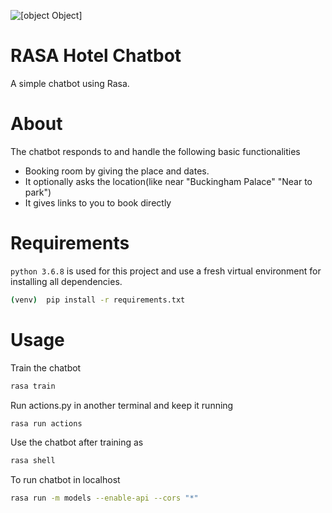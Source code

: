 ![[object Object]](https://socialify.git.ci/Deepak-Perla/RASA-BOT/image?font=Inter&language=1&name=1&owner=1&pattern=Floating%20Cogs&theme=Dark)

# RASA Hotel Chatbot
A simple chatbot using Rasa.

# About
The chatbot responds to and handle the following basic functionalities
- Booking room by giving the place and dates.
- It optionally asks the location(like near "Buckingham Palace" "Near to park")
- It gives links to you to book directly

# Requirements
`python 3.6.8` is used for this project and use a fresh virtual environment for installing all dependencies.
```bash
(venv)  pip install -r requirements.txt
```

# Usage
Train the chatbot
```bash
rasa train
```
Run actions.py in another terminal and keep it running
```bash
rasa run actions
```
Use the chatbot after training as
```bash
rasa shell
```
To run chatbot in localhost
```bash
rasa run -m models --enable-api --cors "*"
```
